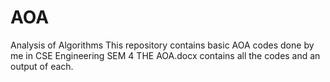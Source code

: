 # AOA
Analysis of Algorithms
This repository contains basic AOA codes done by me in CSE Engineering SEM 4
THE AOA.docx contains all the codes and an output of each. 
